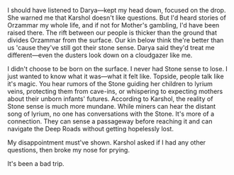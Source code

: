 I should have listened to Darya—kept my head down, focused on the drop. She warned me that Karshol doesn't like questions. But I'd heard stories of Orzammar my whole life, and if not for Mother's gambling, I'd have been raised there. The rift between our people is thicker than the ground that divides Orzammar from the surface. Our kin below think the're better than us 'cause they've still got their stone sense. Darya said they'd treat me different—even the dusters look down on a cloudgazer like me.

I didn't choose to be born on the surface. I never had Stone sense to lose. I just wanted to know what it was—what it felt like. Topside, people talk like it's magic. You hear rumors of the Stone guiding her children to lyrium veins, protecting them from cave-ins, or whispering to expecting mothers about their unborn infants' futures. According to Karshol, the reality of Stone sense is much more mundane. While miners can hear the distant song of lyrium, no one has conversations with the Stone. It's more of a connection. They can sense a passageway before reaching it and can navigate the Deep Roads without getting hopelessly lost.

My disappointment must've shown. Karshol asked if I had any other questions, then broke my nose for prying.

It's been a bad trip.
